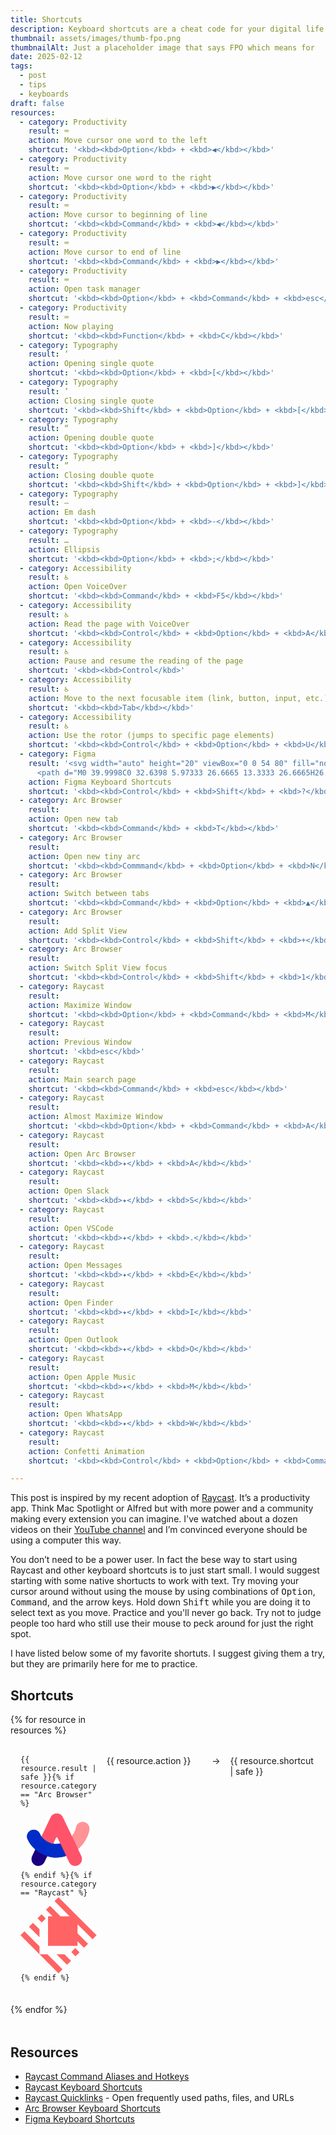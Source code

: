 ```yaml
---
title: Shortcuts
description: Keyboard shortcuts are a cheat code for your digital life
thumbnail: assets/images/thumb-fpo.png
thumbnailAlt: Just a placeholder image that says FPO which means for  
date: 2025-02-12
tags:
  - post
  - tips
  - keyboards
draft: false
resources:
  - category: Productivity
    result: ⌨️
    action: Move cursor one word to the left
    shortcut: '<kbd><kbd>Option</kbd> + <kbd>◀</kbd></kbd>'
  - category: Productivity
    result: ⌨️
    action: Move cursor one word to the right
    shortcut: '<kbd><kbd>Option</kbd> + <kbd>▶</kbd></kbd>'
  - category: Productivity
    result: ⌨️
    action: Move cursor to beginning of line
    shortcut: '<kbd><kbd>Command</kbd> + <kbd>◀</kbd></kbd>'
  - category: Productivity
    result: ⌨️
    action: Move cursor to end of line
    shortcut: '<kbd><kbd>Command</kbd> + <kbd>▶</kbd></kbd>'
  - category: Productivity
    result: ⌨️
    action: Open task manager
    shortcut: '<kbd><kbd>Option</kbd> + <kbd>Command</kbd> + <kbd>esc</kbd></kbd>'
  - category: Productivity
    result: ⌨️
    action: Now playing
    shortcut: '<kbd><kbd>Function</kbd> + <kbd>C</kbd></kbd>'
  - category: Typography
    result: ‘
    action: Opening single quote 
    shortcut: '<kbd><kbd>Option</kbd> + <kbd>[</kbd></kbd>'  
  - category: Typography
    result: ’
    action: Closing single quote 
    shortcut: '<kbd><kbd>Shift</kbd> + <kbd>Option</kbd> + <kbd>[</kbd></kbd>'
  - category: Typography
    result: “
    action: Opening double quote 
    shortcut: '<kbd><kbd>Option</kbd> + <kbd>]</kbd></kbd>'
  - category: Typography
    result: ”
    action: Closing double quote 
    shortcut: '<kbd><kbd>Shift</kbd> + <kbd>Option</kbd> + <kbd>]</kbd></kbd>'
  - category: Typography
    result: —
    action: Em dash 
    shortcut: '<kbd><kbd>Option</kbd> + <kbd>-</kbd></kbd>'
  - category: Typography
    result: …
    action: Ellipsis
    shortcut: '<kbd><kbd>Option</kbd> + <kbd>;</kbd></kbd>'
  - category: Accessibility
    result: ♿
    action: Open VoiceOver
    shortcut: '<kbd><kbd>Command</kbd> + <kbd>F5</kbd></kbd>'
  - category: Accessibility
    result: ♿
    action: Read the page with VoiceOver
    shortcut: '<kbd><kbd>Control</kbd> + <kbd>Option</kbd> + <kbd>A</kbd></kbd>'
  - category: Accessibility
    result: ♿
    action: Pause and resume the reading of the page 
    shortcut: '<kbd><kbd>Control</kbd>'
  - category: Accessibility
    result: ♿
    action: Move to the next focusable item (link, button, input, etc.)
    shortcut: '<kbd><kbd>Tab</kbd></kbd>'
  - category: Accessibility
    result: ♿
    action: Use the rotor (jumps to specific page elements)
    shortcut: '<kbd><kbd>Control</kbd> + <kbd>Option</kbd> + <kbd>U</kbd></kbd>'
  - category: Figma
    result: '<svg width="auto" height="20" viewBox="0 0 54 80" fill="none" xmlns="http://www.w3.org/2000/svg"><g clip-path="url(#clip0_912_3)"><path d="M13.3333 80.0002C20.6933 80.0002 26.6667 74.0268 26.6667 66.6668V53.3335H13.3333C5.97333 53.3335 0 59.3068 0 66.6668C0 74.0268 5.97333 80.0002 13.3333 80.0002Z" fill="#0ACF83"/>
      <path d="M0 39.9998C0 32.6398 5.97333 26.6665 13.3333 26.6665H26.6667V53.3332H13.3333C5.97333 53.3332 0 47.3598 0 39.9998Z" fill="#A259FF"/><path d="M0 13.3333C0 5.97333 5.97333 0 13.3333 0H26.6667V26.6667H13.3333C5.97333 26.6667 0 20.6933 0 13.3333Z" fill="#F24E1E"/><path d="M26.6667 0H40.0001C47.3601 0 53.3334 5.97333 53.3334 13.3333C53.3334 20.6933 47.3601 26.6667 40.0001 26.6667H26.6667V0Z" fill="#FF7262"/><path d="M53.3334 39.9998C53.3334 47.3598 47.3601 53.3332 40.0001 53.3332C32.6401 53.3332 26.6667 47.3598 26.6667 39.9998C26.6667 32.6398 32.6401 26.6665 40.0001 26.6665C47.3601 26.6665 53.3334 32.6398 53.3334 39.9998Z" fill="#1ABCFE"/></g><defs><clipPath id="clip0_912_3"><rect width="53.3333" height="80" fill="white"/></clipPath></defs></svg>'
    action: Figma Keyboard Shortcuts
    shortcut: '<kbd><kbd>Control</kbd> + <kbd>Shift</kbd> + <kbd>?</kbd></kbd>'
  - category: Arc Browser
    result:  
    action: Open new tab
    shortcut: '<kbd><kbd>Command</kbd> + <kbd>T</kbd></kbd>'
  - category: Arc Browser
    result:  
    action: Open new tiny arc
    shortcut: '<kbd><kbd>Commmand</kbd> + <kbd>Option</kbd> + <kbd>N</kbd></kbd>'
  - category: Arc Browser
    result:  
    action: Switch between tabs
    shortcut: '<kbd><kbd>Command</kbd> + <kbd>Option</kbd> + <kbd>▲</kbd> or <kbd>▼</kbd></kbd>'
  - category: Arc Browser
    result:  
    action: Add Split View
    shortcut: '<kbd><kbd>Control</kbd> + <kbd>Shift</kbd> + <kbd>+</kbd></kbd>'
  - category: Arc Browser
    result:  
    action: Switch Split View focus
    shortcut: '<kbd><kbd>Control</kbd> + <kbd>Shift</kbd> + <kbd>1</kbd> or <kbd>2</kbd></kbd>'
  - category: Raycast
    result: 
    action: Maximize Window
    shortcut: '<kbd><kbd>Option</kbd> + <kbd>Command</kbd> + <kbd>M</kbd></kbd>'
  - category: Raycast
    result: 
    action: Previous Window
    shortcut: '<kbd>esc</kbd>'
  - category: Raycast
    result: 
    action: Main search page
    shortcut: '<kbd><kbd>Command</kbd> + <kbd>esc</kbd></kbd>'
  - category: Raycast
    result:
    action: Almost Maximize Window
    shortcut: '<kbd><kbd>Option</kbd> + <kbd>Command</kbd> + <kbd>A</kbd></kbd>'
  - category: Raycast
    result:
    action: Open Arc Browser
    shortcut: '<kbd><kbd>✦</kbd> + <kbd>A</kbd></kbd>'
  - category: Raycast
    result:
    action: Open Slack
    shortcut: '<kbd><kbd>✦</kbd> + <kbd>S</kbd></kbd>'
  - category: Raycast
    result:
    action: Open VSCode
    shortcut: '<kbd><kbd>✦</kbd> + <kbd>.</kbd></kbd>'
  - category: Raycast
    result:
    action: Open Messages
    shortcut: '<kbd><kbd>✦</kbd> + <kbd>E</kbd></kbd>'
  - category: Raycast
    result: 
    action: Open Finder
    shortcut: '<kbd><kbd>✦</kbd> + <kbd>I</kbd></kbd>'
  - category: Raycast
    result:
    action: Open Outlook
    shortcut: '<kbd><kbd>✦</kbd> + <kbd>O</kbd></kbd>'
  - category: Raycast
    result:
    action: Open Apple Music
    shortcut: '<kbd><kbd>✦</kbd> + <kbd>M</kbd></kbd>'
  - category: Raycast
    result:
    action: Open WhatsApp
    shortcut: '<kbd><kbd>✦</kbd> + <kbd>W</kbd></kbd>'
  - category: Raycast
    result:
    action: Confetti Animation
    shortcut: '<kbd><kbd>Control</kbd> + <kbd>Option</kbd> + <kbd>Command</kbd> + <kbd>Space</kbd></kbd>'

---
```


This post is inspired by my recent adoption of [Raycast](https://www.raycast.com/). It’s a productivity app. Think Mac Spotlight or Alfred but with more power and a community making every extension you can imagine. I've watched about a dozen videos on their [YouTube channel](https://www.youtube.com/@raycastapp) and I’m convinced everyone should be using a computer this way. 

You don’t need to be a power user. In fact the bese way to start using Raycast and other keyboard shortcuts is to just start small. I would suggest starting with some native shortucts to work with text. Try moving your cursor around without using the mouse by using combinations of <kbd>Option</kbd>, <kbd>Command</kbd>, and the arrow keys. Hold down <kbd>Shift</kbd> while you are doing it to select text as you move. Practice and you'll never go back. Try not to judge people too hard who still use their mouse to peck around for just the right spot.

I have listed below some of my favorite shortuts. I suggest giving them a try, but they are primarily here for me to practice. 

## Shortcuts

<div style="
display: grid;
grid-template-columns: min-content 1fr min-content 1fr;
gap: 1rem;
margin-block-end: 3rem;"> {% for resource in resources %}
  <div class="card" 
    style="
    grid-column: span 4;
    display: grid;
    grid-template-columns: subgrid;
    border-bottom: 1px solid var(--subtle-border);
    padding: 1rem 1rem 1.2rem;">
    <div><code>{{ resource.result | safe }}{% if resource.category == "Arc Browser" %}<svg xmlns="http://www.w3.org/2000/svg" width="auto" height="20" viewBox="0 0 82 68"><g><g transform="translate(143 148)"><g fill-rule="evenodd" clip-rule="evenodd"><path d="M-103.92-141.91c2.81 0 5.37 1.62 6.58 4.16l9.64 20.28s0 .01-.01.01c0 0 0-.01.01-.01 2.26-2.77 3.9-6.03 4.6-9.53.79-3.95 4.63-6.5 8.58-5.72a7.29 7.29 0 0 1 5.72 8.58c-1.62 8.09-6.14 15.32-12.26 20.63l3.5 7.36c1.94 4.08-.09 9.07-4.39 10.35l-.13.04c-.64.18-1.3.27-1.94.27-2.73 0-5.34-1.54-6.59-4.16l-3.11-6.54-6.33-13.32h.02-.02l-3.11-6.54a.831.831 0 0 0-1.5 0l-3.18 6.68c-4.85-1.03-9.73-4.03-12.49-7.68l9.83-20.68a7.254 7.254 0 0 1 6.58-4.18zm-27.55 17.98c3.73-1.51 7.98.29 9.49 4.03.39.97.95 1.92 1.64 2.83l.01.01.33.42c.03.04.06.07.09.11l.09.11c.05.05.09.11.14.16.01.01.02.02.02.03l-.02-.03c.19.23.4.45.61.67.01.01.01.02.02.02.69.72 1.46 1.4 2.29 2.03.39.3.79.58 1.2.86.04.02.07.05.11.07 2.31 1.52 4.96 2.66 7.6 3.22 1.12.24 2.24.37 3.33.38h.14c1.45 0 2.9-.18 4.32-.52l6.33 13.32c-3.42 1.15-7.01 1.78-10.65 1.78-3.28 0-6.6-.57-9.82-1.6l-3.03 6.37a7.287 7.287 0 0 1-10.01 3.3c-3.48-1.85-4.75-6.21-3.06-9.77l3.32-6.98c-3.75-3.17-6.74-7.02-8.47-11.2l-.05-.13c-1.5-3.73.3-7.98 4.03-9.49z"></path><path fill="#fff" stroke="#fff" stroke-linejoin="round" stroke-width="6.87" d="M-103.92-141.91c2.81 0 5.37 1.62 6.58 4.16l9.64 20.28s0 .01-.01.01c0 0 0-.01.01-.01 2.26-2.77 3.9-6.03 4.6-9.53.79-3.95 4.63-6.5 8.58-5.72a7.29 7.29 0 0 1 5.72 8.58c-1.62 8.09-6.14 15.32-12.26 20.63l3.5 7.36c1.94 4.08-.09 9.07-4.39 10.35l-.13.04c-.64.18-1.3.27-1.94.27-2.73 0-5.34-1.54-6.59-4.16l-3.11-6.54-6.33-13.32h.02-.02l-3.11-6.54a.831.831 0 0 0-1.5 0l-3.18 6.68c-4.85-1.03-9.73-4.03-12.49-7.68l9.83-20.68a7.254 7.254 0 0 1 6.58-4.18zm-27.55 17.98c3.73-1.51 7.98.29 9.49 4.03.39.97.95 1.92 1.64 2.83l.01.01.33.42c.03.04.06.07.09.11l.09.11c.05.05.09.11.14.16.01.01.02.02.02.03l-.02-.03c.19.23.4.45.61.67.01.01.01.02.02.02.69.72 1.46 1.4 2.29 2.03.39.3.79.58 1.2.86.04.02.07.05.11.07 2.31 1.52 4.96 2.66 7.6 3.22 1.12.24 2.24.37 3.33.38h.14c1.45 0 2.9-.18 4.32-.52l6.33 13.32c-3.42 1.15-7.01 1.78-10.65 1.78-3.28 0-6.6-.57-9.82-1.6l-3.03 6.37a7.287 7.287 0 0 1-10.01 3.3c-3.48-1.85-4.75-6.21-3.06-9.77l3.32-6.98c-3.75-3.17-6.74-7.02-8.47-11.2l-.05-.13c-1.5-3.73.3-7.98 4.03-9.49z"></path></g></g><g transform="translate(143 148)"><path d="m-114.2-96.03 6.35-13.36c-4.85-1.03-9.73-4.03-12.49-7.68l-6.64 13.96c3.69 3.13 8.12 5.59 12.78 7.08" fill="#1a007f" fill-rule="evenodd" clip-rule="evenodd"></path><path d="M-87.7-117.47c-3.19 3.91-7.62 6.81-12.36 7.94l6.33 13.32c4.62-1.56 8.94-4.08 12.67-7.31l-6.64-13.95z" fill="#4e000a" fill-rule="evenodd" clip-rule="evenodd"></path><path d="m-126.98-103.11-3.32 6.98c-1.69 3.55-.42 7.92 3.06 9.77 3.69 1.96 8.23.43 10.01-3.3l3.03-6.37a37.885 37.885 0 0 1-12.78-7.08" fill="#1a007f" fill-rule="evenodd" clip-rule="evenodd"></path><path d="M-74.52-132.71a7.29 7.29 0 0 0-8.58 5.72c-.7 3.5-2.34 6.76-4.6 9.53l6.63 13.96c6.12-5.31 10.64-12.54 12.26-20.63.79-3.96-1.77-7.8-5.71-8.58" fill="#ff9396" fill-rule="evenodd" clip-rule="evenodd"></path><path d="M-100.06-109.53c-1.42.34-2.87.52-4.32.52-1.13 0-2.3-.13-3.47-.38-4.85-1.03-9.73-4.03-12.49-7.68-.69-.91-1.25-1.86-1.64-2.83-1.51-3.73-5.76-5.53-9.49-4.03-3.73 1.51-5.53 5.76-4.03 9.49 1.71 4.24 4.73 8.13 8.52 11.33a37.84 37.84 0 0 0 12.77 7.08c3.21 1.03 6.54 1.6 9.82 1.6 3.64 0 7.23-.63 10.65-1.78l-6.32-13.32z" fill="#002dc8" fill-rule="evenodd" clip-rule="evenodd"></path><path d="m-77.57-96.16-3.5-7.36-6.63-13.95-.01.01s0-.01.01-.01l-9.64-20.28a7.292 7.292 0 0 0-6.58-4.16c-2.81 0-5.37 1.62-6.58 4.16l-9.83 20.68c2.76 3.65 7.64 6.65 12.49 7.68l3.18-6.68c.3-.63 1.2-.63 1.5 0l3.11 6.54h.02-.02l6.33 13.32 3.11 6.54a7.28 7.28 0 0 0 6.59 4.16c.65 0 1.3-.09 1.94-.27 4.39-1.21 6.47-6.26 4.51-10.38" fill="#ff536a" fill-rule="evenodd" clip-rule="evenodd"></path></g><path d="m28.8 51.97 6.35-13.36c-4.85-1.03-9.73-4.03-12.49-7.68l-6.64 13.96c3.69 3.13 8.12 5.59 12.78 7.08" fill="#1a007f" fill-rule="evenodd" clip-rule="evenodd"></path><path d="M55.3 30.53c-3.19 3.91-7.62 6.81-12.36 7.94l6.33 13.32c4.62-1.56 8.94-4.08 12.67-7.31L55.3 30.53z" fill="#4e000a" fill-rule="evenodd" clip-rule="evenodd"></path><path d="m16.02 44.89-3.32 6.98c-1.69 3.55-.42 7.92 3.06 9.77 3.69 1.96 8.23.43 10.01-3.3l3.03-6.37a37.885 37.885 0 0 1-12.78-7.08" fill="#1a007f" fill-rule="evenodd" clip-rule="evenodd"></path><path d="M68.48 15.29a7.29 7.29 0 0 0-8.58 5.72c-.7 3.5-2.34 6.76-4.6 9.53l6.63 13.96c6.12-5.31 10.64-12.54 12.26-20.63.79-3.96-1.77-7.8-5.71-8.58" fill="#ff9396" fill-rule="evenodd" clip-rule="evenodd"></path><path d="M42.94 38.47c-1.42.34-2.87.52-4.32.52-1.13 0-2.3-.13-3.47-.38-4.85-1.03-9.73-4.03-12.49-7.68-.69-.91-1.25-1.86-1.64-2.83-1.51-3.73-5.76-5.53-9.49-4.03C7.8 25.58 6 29.83 7.5 33.56c1.71 4.24 4.73 8.13 8.52 11.33a37.84 37.84 0 0 0 12.77 7.08c3.21 1.03 6.54 1.6 9.82 1.6 3.64 0 7.23-.63 10.65-1.78l-6.32-13.32z" fill="#002dc8" fill-rule="evenodd" clip-rule="evenodd"></path><path d="m65.43 51.84-3.5-7.36-6.63-13.95-.01.01s0-.01.01-.01l-9.64-20.28a7.292 7.292 0 0 0-6.58-4.16c-2.81 0-5.37 1.62-6.58 4.16l-9.83 20.68c2.76 3.65 7.64 6.65 12.49 7.68l3.18-6.68c.3-.63 1.2-.63 1.5 0l3.11 6.54h.02-.02l6.33 13.32 3.11 6.54a7.28 7.28 0 0 0 6.59 4.16c.65 0 1.3-.09 1.94-.27 4.39-1.21 6.47-6.26 4.51-10.38" fill="#ff536a" fill-rule="evenodd" clip-rule="evenodd"></path></g></svg>{% endif %}{% if resource.category == "Raycast" %}<svg width="auto" height="20" viewBox="0 0 28 28" fill="none" xmlns="http://www.w3.org/2000/svg"><path fill-rule="evenodd" clip-rule="evenodd" d="M7 18.079V21L0 14L1.46 12.54L7 18.081V18.079ZM9.921 21H7L14 28L15.46 26.54L9.921 21ZM26.535 15.462L27.996 14L13.996 0L12.538 1.466L18.077 7.004H14.73L10.864 3.146L9.404 4.606L11.809 7.01H10.129V17.876H20.994V16.196L23.399 18.6L24.859 17.14L20.994 13.274V9.927L26.535 15.462ZM7.73 6.276L6.265 7.738L7.833 9.304L9.294 7.844L7.73 6.276ZM20.162 18.708L18.702 20.17L20.268 21.738L21.73 20.276L20.162 18.708ZM4.596 9.41L3.134 10.872L7 14.738V11.815L4.596 9.41ZM16.192 21.006H13.268L17.134 24.872L18.596 23.41L16.192 21.006Z" fill="#FF6363"/></svg>{% endif %}</code></div>
    <div>{{ resource.action }}</div> 
    <div>→</div> 
    <div>{{ resource.shortcut | safe }}</div>
  </div>{% endfor %}
</div>

## Resources
- [Raycast Command Aliases and Hotkeys](https://manual.raycast.com/command-aliases-and-hotkeys)
- [Raycast Keyboard Shortcuts](https://manual.raycast.com/keyboard-shortcuts)
- [Raycast Quicklinks](https://www.raycast.com/core-features/quicklinks) - Open frequently used paths, files, and URLs
- [Arc Browser Keyboard Shortcuts](https://resources.arc.net/hc/en-us/articles/20595231349911-Keyboard-Shortcuts)
- [Figma Keyboard Shortcuts](https://help.figma.com/hc/en-us/articles/360040328653-Keyboard-shortcuts-in-Figma)


